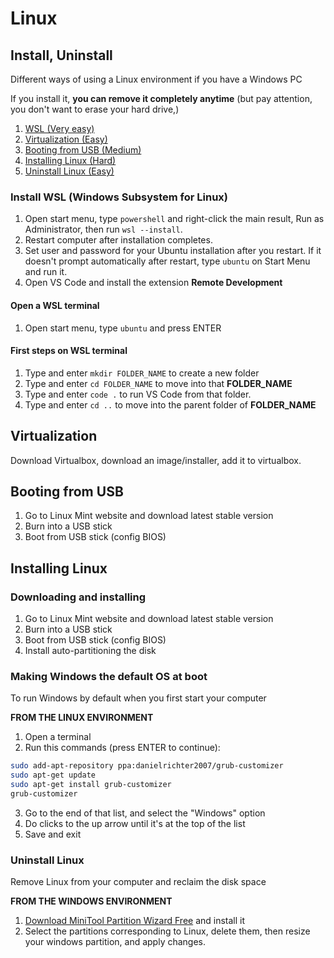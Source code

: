 # Linux

## Install, Uninstall

Different ways of using a Linux environment if you have a Windows PC

If you install it, **you can remove it completely anytime**
(but pay attention, you don't want to erase your hard drive,)

1.  [WSL (Very easy)](#install-wsl-windows-subsystem-for-linux)
2.  [Virtualization (Easy)](#virtualization)
3.  [Booting from USB (Medium)](#booting-from-usb)
4.  [Installing Linux (Hard)](#installing-linux)
5.  [Uninstall Linux (Easy)](#uni)

### Install WSL (Windows Subsystem for Linux)

1. Open start menu, type `powershell` and right-click the main result, Run as Administrator, then run `wsl --install`.
2. Restart computer after installation completes.
3. Set user and password for your Ubuntu installation after you restart. If it doesn't prompt automatically after restart, type `ubuntu` on Start Menu and run it.
4. Open VS Code and install the extension **Remote Development**

#### Open a WSL terminal

1. Open start menu, type `ubuntu` and press ENTER

#### First steps on WSL terminal

1. Type and enter `mkdir FOLDER_NAME` to create a new folder
2. Type and enter `cd FOLDER_NAME` to move into that **FOLDER_NAME**
3. Type and enter `code .` to run VS Code from that folder.
4. Type and enter `cd ..` to move into the parent folder of **FOLDER_NAME**

## Virtualization

Download Virtualbox, download an image/installer, add it to virtualbox.

## Booting from USB

1. Go to Linux Mint website and download latest stable version
2. Burn into a USB stick
3. Boot from USB stick (config BIOS)

## Installing Linux

### Downloading and installing

1. Go to Linux Mint website and download latest stable version
2. Burn into a USB stick
3. Boot from USB stick (config BIOS)
4. Install auto-partitioning the disk

### Making Windows the default OS at boot

To run Windows by default when you first start your computer

**FROM THE LINUX ENVIRONMENT**

1. Open a terminal
2. Run this commands (press ENTER to continue):

```bash
sudo add-apt-repository ppa:danielrichter2007/grub-customizer
sudo apt-get update
sudo apt-get install grub-customizer
grub-customizer
```

3. Go to the end of that list, and select the "Windows" option
4. Do clicks to the up arrow until it's at the top of the list
5. Save and exit

### Uninstall Linux

Remove Linux from your computer and reclaim the disk space

**FROM THE WINDOWS ENVIRONMENT**

1. [Download MiniTool Partition Wizard Free](https://www.partitionwizard.com/download-free-from-cnet.html?p=pw&e=pw-free&r=www.partitionwizard.com/) and install it
2. Select the partitions corresponding to Linux, delete them, then resize your windows partition, and apply changes.


